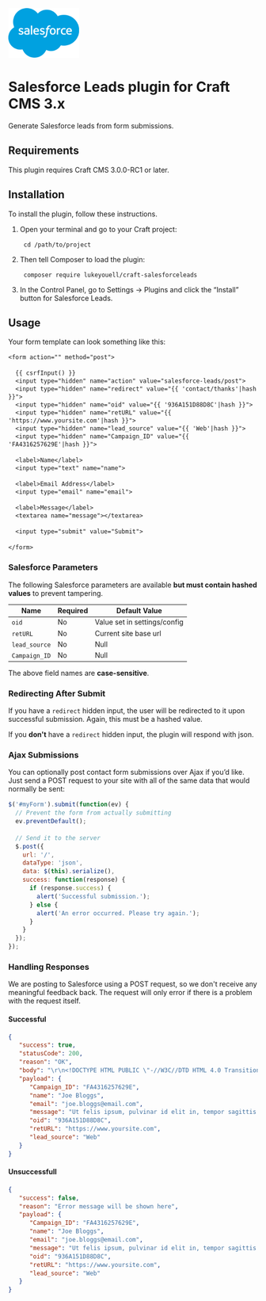 <img src="resources/img/icon.png" alt="icon" width="143" height="100">

# Salesforce Leads plugin for Craft CMS 3.x

Generate Salesforce leads from form submissions.

## Requirements

This plugin requires Craft CMS 3.0.0-RC1 or later.

## Installation

To install the plugin, follow these instructions.

1. Open your terminal and go to your Craft project:

        cd /path/to/project

2. Then tell Composer to load the plugin:

        composer require lukeyouell/craft-salesforceleads

3. In the Control Panel, go to Settings → Plugins and click the “Install” button for Salesforce Leads.

## Usage

Your form template can look something like this:

```twig
<form action="" method="post">

  {{ csrfInput() }}
  <input type="hidden" name="action" value="salesforce-leads/post">
  <input type="hidden" name="redirect" value="{{ 'contact/thanks'|hash }}">
  <input type="hidden" name="oid" value="{{ '936A151D88D8C'|hash }}">
  <input type="hidden" name="retURL" value="{{ 'https://www.yoursite.com'|hash }}">
  <input type="hidden" name="lead_source" value="{{ 'Web'|hash }}">
  <input type="hidden" name="Campaign_ID" value="{{ 'FA4316257629E'|hash }}">

  <label>Name</label>
  <input type="text" name="name">

  <label>Email Address</label>
  <input type="email" name="email">
  
  <label>Message</label>
  <textarea name="message"></textarea>

  <input type="submit" value="Submit">

</form>
```

### Salesforce Parameters

The following Salesforce parameters are available **but must contain hashed values** to prevent tampering.

| Name          | Required | Default Value                |
| ------------- | -------- | ---------------------------- |
| `oid`         | No       | Value set in settings/config |
| `retURL`      | No       | Current site base url        |
| `lead_source` | No       | Null                         |
| `Campaign_ID` | No       | Null                         |

The above field names are **case-sensitive**.

### Redirecting After Submit

If you have a `redirect` hidden input, the user will be redirected to it upon successful submission. Again, this must be a hashed value.

If you **don't** have a `redirect` hidden input, the plugin will respond with json.

### Ajax Submissions

You can optionally post contact form submissions over Ajax if you’d like. Just send a POST request to your site with all of the same data that would normally be sent:

```javascript
$('#myForm').submit(function(ev) {
  // Prevent the form from actually submitting
  ev.preventDefault();

  // Send it to the server
  $.post({
    url: '/',
    dataType: 'json',
    data: $(this).serialize(),
    success: function(response) {
      if (response.success) {
        alert('Successful submission.');
      } else {
        alert('An error occurred. Please try again.');
      }
    }
  });
});
```

### Handling Responses

We are posting to Salesforce using a POST request, so we don't receive any meaningful feedback back. The request will only error if there is a problem with the request itself.

#### Successful

```json
{
   "success": true,
   "statusCode": 200,
   "reason": "OK",
   "body": "\r\n<!DOCTYPE HTML PUBLIC \"-//W3C//DTD HTML 4.0 Transitional//EN\">\n<html>\n<head>\n<meta HTTP-EQUIV=\"PRAGMA\" CONTENT=\"NO-CACHE\">\n<meta http-equiv=\"Refresh\" content=\"0; URL=https://www.yoursite.com/\">\n</head>\n<script>if (this.SfdcApp && this.SfdcApp.projectOneNavigator) { SfdcApp.projectOneNavigator.handleRedirect('https://www.yoursite.com/'); }  else if (window.location.replace){ window.location.replace('https://www.yoursite.com/');} else {;window.location.href ='https://www.yoursite.com/';} </script></html>\n",
   "payload": {
      "Campaign_ID": "FA4316257629E",
      "name": "Joe Bloggs",
      "email": "joe.bloggs@email.com",
      "message": "Ut felis ipsum, pulvinar id elit in, tempor sagittis lacus. In lectus quam, consequat eu nibh vel, maximus lobortis sapien.",
      "oid": "936A151D88D8C",
      "retURL": "https://www.yoursite.com",
      "lead_source": "Web"
   }
}
```

#### Unsuccessfull

```json
{
   "success": false,
   "reason": "Error message will be shown here",
   "payload": {
      "Campaign_ID": "FA4316257629E",
      "name": "Joe Bloggs",
      "email": "joe.bloggs@email.com",
      "message": "Ut felis ipsum, pulvinar id elit in, tempor sagittis lacus. In lectus quam, consequat eu nibh vel, maximus lobortis sapien.",
      "oid": "936A151D88D8C",
      "retURL": "https://www.yoursite.com",
      "lead_source": "Web"
   }
}
```
